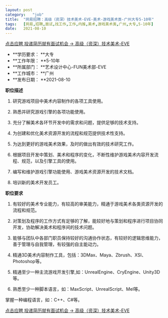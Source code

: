 ```yaml
---
layout:	post
category:	"job"
title:	"网易招聘：高级（资深）技术美术-EVE-美术-游戏美术类-广州大专5-10年"
tags:	[网易,招聘,面试,找工作,工作,内推,美术,游戏美术类,广州,大专,5-10年]
date:	2021-08-10
---
```


[点击应聘 投递简历就有面试机会 ->  高级（资深）技术美术-EVE](http://mobile.bole.netease.com/bole/boleDetail?id=33478&employeeId=346f03c3cda5f04c&key=all)



- **学历要求： **大专
- **工作年限： **5-10年
- **所属部门： **艺术设计中心-FUN美术部-EVE
- **工作城市： **广州
- **发布日期： **2021-08-10



**职位描述**

1. 研究游戏项目中美术内容制作的各项工具使用。

2. 熟悉并研究游戏引擎的各项功能使用。

3. 充分了解美术各环节开发中的需求和问题，提供足够的技术支持。

4. 为创建和优化美术资源开发的流程和规范提供技术性支持。

5. 为达到更好的游戏美术效果，及时的做出有效的技术研究工作。

6. 根据项目开发中策划、美术和程序的变化，不断性维护游戏美术内容开发流程、规范，以及引擎工具的使用。

7. 编写和维护游戏引擎功能使用、游戏美术资源开发的技术文档。

8. 培训新的美术开发员工。



**职位要求**

1. 有较好的美术专业能力，有较高的审美能力，精通于游戏美术各类资源开发的流程和规范。

2. 对策划及程序的工作方式有足够的了解，能较好地与策划和程序进行项目协同开发，协助解决美术和程序间的技术问题。

3. 能够与团队中各部门职员保持较好的沟通协作状态，有较好的逻辑思维能力，善于管理与自我管理，有较强的自主能动力。

4. 精通3D美术内容制作工具，包括：3DMax、Maya、Zbrush、XSI、Photoshop等。

5. 精通至少一种主流游戏开发引擎,如：UnrealEngine、CryEngine、Unity3D等。

6. 熟悉至少一种脚本语言，如：MaxScript、UnrealScript、Mel等。

掌握一种编程语言，如：C++、C#等。



[点击应聘 投递简历就有面试机会 ->  高级（资深）技术美术-EVE](http://mobile.bole.netease.com/bole/boleDetail?id=33478&employeeId=346f03c3cda5f04c&key=all)